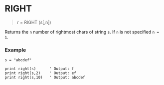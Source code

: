 # RIGHT

> r = RIGHT (s[,n])

Returns the `n` number of rightmost chars of string `s`. If `n` is not specified `n = 1`.

### Example

```
s = "abcdef"

print right(s)      ' Output: f
print right(s,2)    ' Output: ef
print right(s,10)   ' Output: abcdef
```
